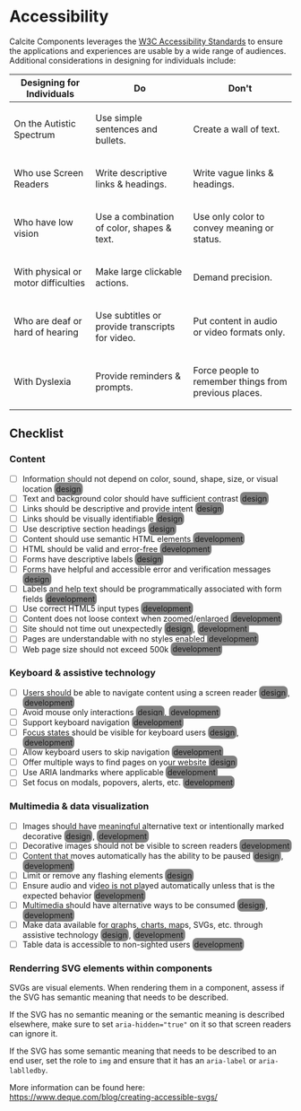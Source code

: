 <style>
    span {
        background-color:gray; 
        border-radius: 0.5rem; 
        padding:0.2rem
    }
</style>

# Accessibility

Calcite Components leverages the [W3C Accessibility Standards](https://www.w3.org/WAI/standards-guidelines) to ensure the applications and experiences are usable by a wide range of audiences. Additional considerations in designing for individuals include:

| Designing for Individuals                  | Do                                                                                                                                                                               | Don't                                                                                                                                                                                  |
| ------------------------------------------ | -------------------------------------------------------------------------------------------------------------------------------------------------------------------------------- | -------------------------------------------------------------------------------------------------------------------------------------------------------------------------------------- |
| On the Autistic Spectrum                   | <p>Use simple sentences and bullets.</p> <img src="https://user-images.githubusercontent.com/5023024/173696318-e39483e1-6a78-4318-8fb0-4b2599b288e2.svg" alt="" />               | <p>Create a wall of text.</p> <img src="https://user-images.githubusercontent.com/5023024/173696337-6d2eff4d-e9be-4537-9418-f99beb2e0294.svg" alt="" />                                |
| Who use Screen Readers                     | <p>Write descriptive links & headings.</p> <img src="https://user-images.githubusercontent.com/5023024/173841832-cd01b9cb-23e7-4770-8e39-74d9562002b0.svg" alt="" />             | <p>Write vague links & headings.</p> <img src="https://user-images.githubusercontent.com/5023024/173696336-6eafc9dc-c55e-4e3f-9e08-0df30d13e50e.svg" alt="" />                         |
| <p>Who have low vision</p>                 | <p>Use a combination of color, shapes & text.</p> <img src="https://user-images.githubusercontent.com/5023024/173696330-9c3ea753-9aec-4768-bb34-4b8eea233442.svg" alt="" />      | <p>Use only color to convey meaning or status.</p> <img src="https://user-images.githubusercontent.com/5023024/173696322-e5fb7e87-a026-4cb9-97d7-4ce5fde58b5e.svg" alt="" />           |
| <p>With physical or motor difficulties</p> | <p>Make large clickable actions.</p> <img src="https://user-images.githubusercontent.com/5023024/173696323-11baf649-ec6d-499a-8e8a-cb1ffa74fc63.svg" alt="" />                   | <p>Demand precision.</p> <img src="https://user-images.githubusercontent.com/5023024/173696324-ca314eff-44a6-4327-ab2e-5d2ec215b1b8.svg" alt="" />                                     |
| <p>Who are deaf or hard of hearing</p>     | <p>Use subtitles or provide transcripts for video.</p> <img src="https://user-images.githubusercontent.com/5023024/173696320-c06c6999-2397-4390-a1f1-e4929510de90.svg" alt="" /> | <p>Put content in audio or video formats only.</p> <img src="https://user-images.githubusercontent.com/5023024/173696314-00c0911d-0acc-473d-a527-65b61f0d2101.svg" alt="" />           |
| <p>With Dyslexia</p>                       | <p>Provide reminders & prompts.</p> <img src="https://user-images.githubusercontent.com/5023024/173696328-767d2cc3-2635-449b-9159-1cea1dcdcc14.svg" alt="" />                    | <p>Force people to remember things from previous places.</p> <img src="https://user-images.githubusercontent.com/5023024/173696321-6655f279-71c0-4a8d-836f-5f429721e64a.svg" alt="" /> |

## Checklist

### Content

- [ ] Information should not depend on color, sound, shape, size, or visual location <span>design</span>
- [ ] Text and background color should have sufficient contrast <span>design</span>
- [ ] Links should be descriptive and provide intent <span>design</span>
- [ ] Links should be visually identifiable <span>design</span>
- [ ] Use descriptive section headings <span>design</span>
- [ ] Content should use semantic HTML elements <span>development</span>
- [ ] HTML should be valid and error-free <span>development</span>
- [ ] Forms have descriptive labels <span>design</span>
- [ ] Forms have helpful and accessible error and verification messages <span>design</span>
- [ ] Labels and help text should be programmatically associated with form fields <span>development</span>
- [ ] Use correct HTML5 input types <span>development</span>
- [ ] Content does not loose context when zoomed/enlarged <span>development</span>
- [ ] Site should not time out unexpectedly <span>design</span>, <span>development</span>
- [ ] Pages are understandable with no styles enabled <span>development</span>
- [ ] Web page size should not exceed 500k <span>development</span>

### Keyboard & assistive technology

- [ ] Users should be able to navigate content using a screen reader <span>design</span>, <span>development</span>
- [ ] Avoid mouse only interactions <span>design</span>, <span>development</span>
- [ ] Support keyboard navigation <span>development</span>
- [ ] Focus states should be visible for keyboard users <span>design</span>, <span>development</span>
- [ ] Allow keyboard users to skip navigation <span>development</span>
- [ ] Offer multiple ways to find pages on your website <span>design</span>
- [ ] Use ARIA landmarks where applicable <span>development</span>
- [ ] Set focus on modals, popovers, alerts, etc. <span>development</span>

### Multimedia & data visualization

- [ ] Images should have meaningful alternative text or intentionally marked decorative <span>design</span>, <span>development</span>
- [ ] Decorative images should not be visible to screen readers <span>development</span>
- [ ] Content that moves automatically has the ability to be paused <span>design</span>, <span>development</span>
- [ ] Limit or remove any flashing elements <span>design</span>
- [ ] Ensure audio and video is not played automatically unless that is the expected behavior <span>development</span>
- [ ] Multimedia should have alternative ways to be consumed <span>design</span>, <span>development</span>
- [ ] Make data available for graphs, charts, maps, SVGs, etc. through assistive technology <span>design</span>, <span>development</span>
- [ ] Table data is accessible to non-sighted users <span>development</span>

### Renderring SVG elements within components

SVGs are visual elements. When rendering them in a component, assess if the SVG has semantic meaning that needs to be described.

If the SVG has no semantic meaning or the semantic meaning is described elsewhere, make sure to set `aria-hidden="true"` on it so that screen readers can ignore it.

If the SVG has some semantic meaning that needs to be described to an end user, set the role to `img` and ensure that it has an `aria-label` or `aria-lablledby`.

More information can be found here: <https://www.deque.com/blog/creating-accessible-svgs/>
